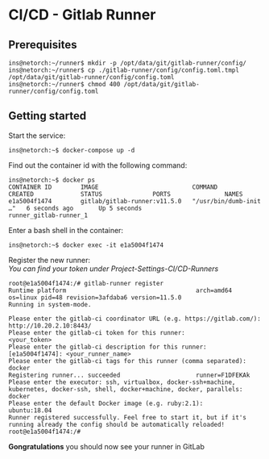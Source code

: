 # CI/CD - Gitlab Runner
## Prerequisites
```
ins@netorch:~/runner$ mkdir -p /opt/data/git/gitlab-runner/config/
ins@netorch:~/runner$ cp ./gitlab-runner/config/config.toml.tmpl /opt/data/git/gitlab-runner/config/config.toml
ins@netorch:~/runner$ chmod 400 /opt/data/git/gitlab-runner/config/config.toml
```
## Getting started
Start the service:
```
ins@netorch:~$ docker-compose up -d
```
Find out the container id with the following command:
```
ins@netorch:~$ docker ps
CONTAINER ID        IMAGE                          COMMAND                  CREATED             STATUS              PORTS               NAMES
e1a5004f1474        gitlab/gitlab-runner:v11.5.0   "/usr/bin/dumb-init …"   6 seconds ago       Up 5 seconds                            runner_gitlab-runner_1
```
Enter a bash shell in the container:
```
ins@netorch:~$ docker exec -it e1a5004f1474
```
Register the new runner:  
*You can find your token under Project-Settings-CI/CD-Runners*
```
root@e1a5004f1474:/# gitlab-runner register
Runtime platform                                    arch=amd64 os=linux pid=48 revision=3afdaba6 version=11.5.0
Running in system-mode.                            

Please enter the gitlab-ci coordinator URL (e.g. https://gitlab.com/):
http://10.20.2.10:8443/
Please enter the gitlab-ci token for this runner:
<your_token>
Please enter the gitlab-ci description for this runner:
[e1a5004f1474]: <your_runner_name>
Please enter the gitlab-ci tags for this runner (comma separated):
docker
Registering runner... succeeded                     runner=F1DFEKAk
Please enter the executor: ssh, virtualbox, docker-ssh+machine, kubernetes, docker-ssh, shell, docker+machine, docker, parallels:
docker
Please enter the default Docker image (e.g. ruby:2.1):
ubuntu:18.04
Runner registered successfully. Feel free to start it, but if it's running already the config should be automatically reloaded!
root@e1a5004f1474:/#
```
**Gongratulations** you should now see your runner in GitLab
